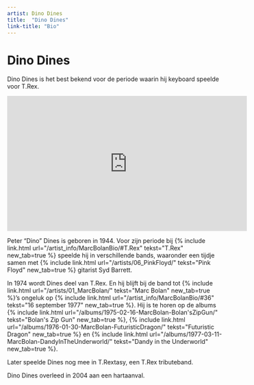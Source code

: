 ```yaml
---
artist: Dino Dines
title:  "Dino Dines"
link-title: "Bio"
---
```


# Dino Dines

<span class="lead">Dino Dines is het best bekend voor de periode waarin hij keyboard speelde voor T.Rex.</span>

<iframe width="560" height="315" src="https://www.youtube.com/embed/MMNPhk2ix1o" frameborder="0" allowfullscreen></iframe>
Peter “Dino” Dines is geboren in 1944. Voor zijn periode bij {% include link.html url="/artist_info/MarcBolanBio/#T.Rex" tekst="T.Rex" new_tab=true %} speelde hij in verschillende bands, waaronder een tijdje samen met {% include link.html url="/artists/06_PinkFloyd/" tekst="Pink Floyd" new_tab=true %} gitarist Syd Barrett. In 1974 wordt Dines deel van <span class="engels">T.Rex</Span>. En hij blijft bij de band tot {% include link.html url="/artists/01_MarcBolan/" tekst="Marc Bolan" new_tab=true %}’s ongeluk op {% include link.html url="/artist_info/MarcBolanBio/#36" tekst="16 september 1977" new_tab=true %}. Hij is te horen op de albums {% include link.html url="/albums/1975-02-16-MarcBolan-Bolan'sZipGun/" tekst="Bolan's Zip Gun" new_tab=true %}, {% include link.html url="/albums/1976-01-30-MarcBolan-FuturisticDragon/" tekst="Futuristic Dragon" new_tab=true %} en {% include link.html url="/albums/1977-03-11-MarcBolan-DandyInTheUnderworld/" tekst="Dandy in the Underworld" new_tab=true %}.Later speelde Dines nog mee in <span class="engels">T.Rextasy</span>, een <span class="engels">T.Rex</span> <span tooltip="Een tributeband is meer dan alleen een coverband. Een coverband speelt alleen de nummers na van een andere groep. Een tributeband probeert hun hele act zo goed mogelijk na te doen. Ze spelen de nummers van een andere band zo goed mogelijk na en proberen hen tot in het kleinste detail na te doen op het podium.">tributeband</span>. Dino Dines overleed in 2004 aan een hartaanval.
